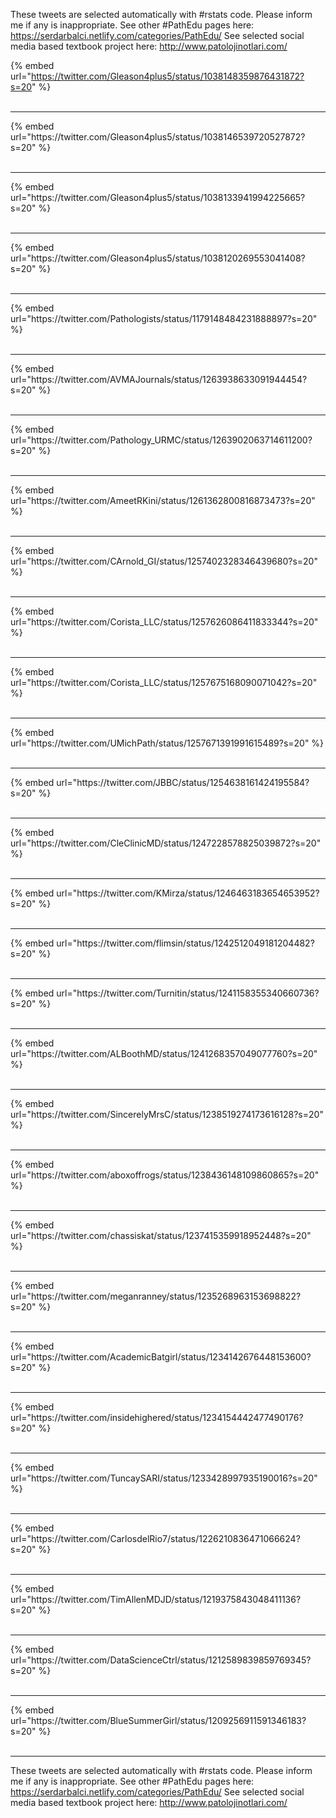 

These tweets are selected automatically with #rstats code. Please inform me if any is inappropriate.
See other #PathEdu pages here: https://serdarbalci.netlify.com/categories/PathEdu/ 
See selected social media based textbook project here: http://www.patolojinotlari.com/

{% embed url="https://twitter.com/Gleason4plus5/status/1038148359876431872?s=20" %}<br>
<br>
<hr>
{% embed url="https://twitter.com/Gleason4plus5/status/1038146539720527872?s=20" %}<br>
<br>
<hr>
{% embed url="https://twitter.com/Gleason4plus5/status/1038133941994225665?s=20" %}<br>
<br>
<hr>
{% embed url="https://twitter.com/Gleason4plus5/status/1038120269553041408?s=20" %}<br>
<br>
<hr>
{% embed url="https://twitter.com/Pathologists/status/1179148484231888897?s=20" %}<br>
<br>
<hr>
{% embed url="https://twitter.com/AVMAJournals/status/1263938633091944454?s=20" %}<br>
<br>
<hr>
{% embed url="https://twitter.com/Pathology_URMC/status/1263902063714611200?s=20" %}<br>
<br>
<hr>
{% embed url="https://twitter.com/AmeetRKini/status/1261362800816873473?s=20" %}<br>
<br>
<hr>
{% embed url="https://twitter.com/CArnold_GI/status/1257402328346439680?s=20" %}<br>
<br>
<hr>
{% embed url="https://twitter.com/Corista_LLC/status/1257626086411833344?s=20" %}<br>
<br>
<hr>
{% embed url="https://twitter.com/Corista_LLC/status/1257675168090071042?s=20" %}<br>
<br>
<hr>
{% embed url="https://twitter.com/UMichPath/status/1257671391991615489?s=20" %}<br>
<br>
<hr>
{% embed url="https://twitter.com/JBBC/status/1254638161424195584?s=20" %}<br>
<br>
<hr>
{% embed url="https://twitter.com/CleClinicMD/status/1247228578825039872?s=20" %}<br>
<br>
<hr>
{% embed url="https://twitter.com/KMirza/status/1246463183654653952?s=20" %}<br>
<br>
<hr>
{% embed url="https://twitter.com/flimsin/status/1242512049181204482?s=20" %}<br>
<br>
<hr>
{% embed url="https://twitter.com/Turnitin/status/1241158355340660736?s=20" %}<br>
<br>
<hr>
{% embed url="https://twitter.com/ALBoothMD/status/1241268357049077760?s=20" %}<br>
<br>
<hr>
{% embed url="https://twitter.com/SincerelyMrsC/status/1238519274173616128?s=20" %}<br>
<br>
<hr>
{% embed url="https://twitter.com/aboxoffrogs/status/1238436148109860865?s=20" %}<br>
<br>
<hr>
{% embed url="https://twitter.com/chassiskat/status/1237415359918952448?s=20" %}<br>
<br>
<hr>
{% embed url="https://twitter.com/meganranney/status/1235268963153698822?s=20" %}<br>
<br>
<hr>
{% embed url="https://twitter.com/AcademicBatgirl/status/1234142676448153600?s=20" %}<br>
<br>
<hr>
{% embed url="https://twitter.com/insidehighered/status/1234154442477490176?s=20" %}<br>
<br>
<hr>
{% embed url="https://twitter.com/TuncaySARI/status/1233428997935190016?s=20" %}<br>
<br>
<hr>
{% embed url="https://twitter.com/CarlosdelRio7/status/1226210836471066624?s=20" %}<br>
<br>
<hr>
{% embed url="https://twitter.com/TimAllenMDJD/status/1219375843048411136?s=20" %}<br>
<br>
<hr>
{% embed url="https://twitter.com/DataScienceCtrl/status/1212589839859769345?s=20" %}<br>
<br>
<hr>
{% embed url="https://twitter.com/BlueSummerGirl/status/1209256911591346183?s=20" %}<br>
<br>
<hr>


These tweets are selected automatically with #rstats code. Please inform me if any is inappropriate.
See other #PathEdu pages here: https://serdarbalci.netlify.com/categories/PathEdu/ 
See selected social media based textbook project here: http://www.patolojinotlari.com/
